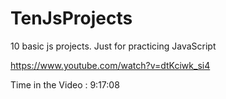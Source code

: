 # TenJsProjects

10 basic js projects. Just for practicing JavaScript

https://www.youtube.com/watch?v=dtKciwk_si4

Time in the Video : 9:17:08
